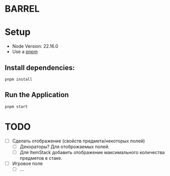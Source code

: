 # BARREL

# Setup

- Node Version: 22.16.0
- Use a [pnpm](https://pnpm.io/installation)

## Install dependencies:

```
pnpm install
```

## Run the Application

```
pnpm start
```

# TODO

- [ ] Сделать отображение (свойств предмета/некоторых полей)
  - [ ] Декораторы? Для отоброжаемых полей.
  - [ ] Для ItemStack добавить отображение максимального количества предметов в стаке.
- [ ] Игровое поле
  - [ ] ...
